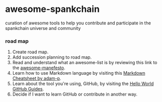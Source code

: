 # awesome-spankchain
curation of awesome tools to help you contribute and participate in the spankchain universe and community

### road map
1. Create road map.
2. Add succession planning to road map.
3. Read and understand what an awesome-list is by reviewing this link to the [awesome-manefesto](https://github.com/sindresorhus/awesome/blob/master/awesome.md).
4. Learn how to use Markdown language by visiting this [Markdown Cheatsheet by adam-p](https://github.com/adam-p/markdown-here/wiki/Markdown-Cheatsheet#lists).
5. Learn about the tool you're using, GitHub, by visiting the [Hello World GitHub Guides](https://guides.github.com/activities/hello-world/).
6. Decide if I want to learn GitHub or contribute in another way.
